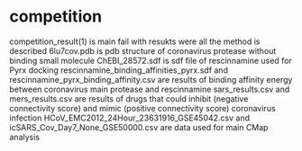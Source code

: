# competition
competition_result(1) is main fail with resukts were all the method is described
6lu7cov.pdb is pdb structure of coronavirus protease without binding small molecule
ChEBI_28572.sdf is sdf file of rescinnamine used for Pyrx docking
rescinnamine_binding_affinities_pyrx.sdf and rescinnamine_pyrx_binding_affinity.csv are results of binding affinity energy between
coronavirus main protease and rescinnamine
sars_results.csv and mers_results.csv are results of drugs that could inhibit (negative connectivity score) and mimic (positive connectivity score) coronavirus infection
HCoV_EMC2012_24Hour_23631916_GSE45042.csv and icSARS_Cov_Day7_None_GSE50000.csv are data used for main CMap analysis
